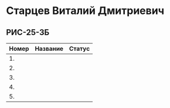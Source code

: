 # Старцев Виталий Дмитриевич

## РИС-25-3Б

|Номер|Название|Статус|
|:-|:-:|:-:|
|1.|||
|2.|||
|3.|||
|4.|||
|5.|||
